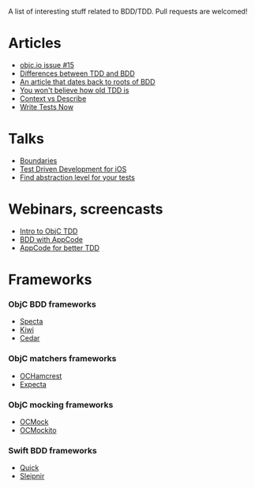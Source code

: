 A list of interesting stuff related to BDD/TDD. Pull requests are welcomed! 


Articles
=============
 - [objc.io issue #15](http://www.objc.io/issue-15/)
 - [Differences between TDD and BDD](http://blog.mattwynne.net/2012/11/20/tdd-vs-bdd/)
 - [An article that dates back to roots of BDD](http://dannorth.net/introducing-bdd/)
 - [You won't believe how old TDD is](http://arialdomartini.wordpress.com/2012/07/20/you-wont-believe-how-old-tdd-is/)
 - [Context vs Describe](http://lmws.net/describe-vs-context-in-rspec)
 - [Write Tests Now](http://paytonrules.com/software-development/2015/02/13/get-started-today.html)

Talks
=============
 - [Boundaries](https://www.destroyallsoftware.com/talks/boundaries)
 - [Test Driven Development for iOS](https://www.youtube.com/watch?v=Jzlz3Bx-NzM)
 - [Find abstraction level for your tests](http://m.ustream.tv/recorded/46744750)
 
Webinars, screencasts
=============
 - [Intro to ObjC TDD](https://www.youtube.com/watch?v=WADaMF79Vts)
 - [BDD with AppCode](https://www.youtube.com/watch?v=LXBNl-6FK1s)
 - [AppCode for better TDD](https://www.youtube.com/watch?v=GtKiLWIRaqQ)
 
Frameworks
=============

### ObjC BDD frameworks

 - [Specta](https://github.com/specta/specta)
 - [Kiwi](https://github.com/kiwi-bdd/Kiwi)
 - [Cedar](https://github.com/pivotal/cedar)
 
### ObjC matchers frameworks
 - [OCHamcrest](https://github.com/hamcrest/OCHamcrest)
 - [Expecta](https://github.com/specta/expecta)

### ObjC mocking frameworks
 - [OCMock](http://ocmock.org)
 - [OCMockito](https://github.com/jonreid/OCMockito)

### Swift BDD frameworks
 - [Quick](https://github.com/Quick/Quick)
 - [Sleipnir](https://github.com/railsware/Sleipnir)


